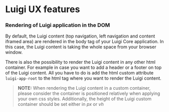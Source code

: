 
# Luigi UX features

### Rendering of Luigi application in the DOM

By default, the Luigi content (top navigation, left navigation and content iframed area) are rendered in the body tag of your Luigi Core application. In this case, the Luigi content is taking the whole space from your browser window.

There is also the possibility to render the Luigi content in any other html container. For example in case you want to add a header or a footer on top of the Luigi content. All you have to do is add the html custom attribute `luigi-app-root` to the html tag where you want to render the Luigi content.

>**NOTE:** When rendering the Luigi content in a custom container, please consider the container is positioned relatively when applying your own css styles. Additionally, the height of the Luigi custom container should be set either in _px_ or _vh_
